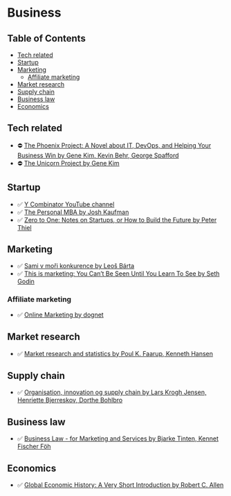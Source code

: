 # Business

## Table of Contents

- [Tech related](#tech-related)
- [Startup](#startup)
- [Marketing](#marketing)
  - [Affiliate marketing](#affiliate-marketing)
- [Market research](#market-research)
- [Supply chain](#supply-chain)
- [Business law](#business-law)
- [Economics](#economics)

## Tech related

- ⛔ [The Phoenix Project: A Novel about IT, DevOps, and Helping Your Business Win by Gene Kim, Kevin Behr, George Spafford](https://itrevolution.com/product/the-phoenix-project/)
- ⛔ [The Unicorn Project by Gene Kim](https://itrevolution.com/product/the-unicorn-project/)

## Startup

- ✅ [Y Combinator YouTube channel](https://www.youtube.com/@ycombinator)
- ✅ [The Personal MBA by Josh Kaufman](https://personalmba.com)
- ✅ [Zero to One: Notes on Startups, or How to Build the Future by Peter Thiel](https://www.amazon.com/Zero-One-Notes-Startups-Future/dp/0804139296)

## Marketing

- ✅ [Sami v moři konkurence by Leoš Bárta](https://www.martinus.sk/660463-sami-v-mori-konkurence/kniha)
- ✅ [This is marketing: You Can’t Be Seen Until You Learn To See by Seth Godin](https://www.amazon.com/This-Marketing-Cant-Until-Learn/dp/0241370140)

### Affiliate marketing

- ✅ [Online Marketing by dognet](http://www.superaffiliate.sk/)

## Market research

- ✅ [Market research and statistics by Poul K. Faarup, Kenneth Hansen](https://bibliotek.dk/materiale/market-research-and-statistics_poul-k-faarup/work-of:870970-basis:28345410?type=bog)

## Supply chain

- ✅ [Organisation, innovation og supply chain by Lars Krogh Jensen, Henriette Bjerreskov, Dorthe Bohlbro](https://www.academicbooks.dk/da/content/organisation-innovation-og-supply-chain)

## Business law

- ✅ [Business Law - for Marketing and Services by Bjarke Tinten, Kennet Fischer Föh](https://studybox.dk/products/business-law---for-marketing-and-services-9788702310207)

## Economics

- ✅ [Global Economic History: A Very Short Introduction by Robert C. Allen](https://academic.oup.com/book/458)
